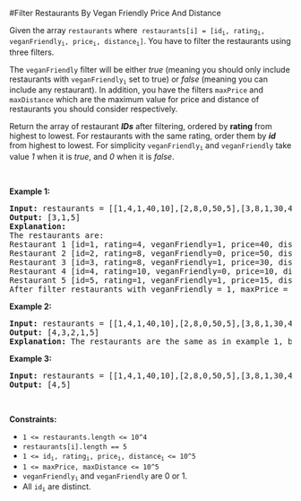#Filter Restaurants By Vegan Friendly Price And Distance
<p>Given the array <code>restaurants</code> where  <code>restaurants[i] = [id<sub>i</sub>, rating<sub>i</sub>, veganFriendly<sub>i</sub>, price<sub>i</sub>, distance<sub>i</sub>]</code>. You have to filter the restaurants using three filters.</p>
<p>The <code>veganFriendly</code> filter will be either <em>true</em> (meaning you should only include restaurants with <code>veganFriendly<sub>i</sub></code> set to true) or <em>false</em> (meaning you can include any restaurant). In addition, you have the filters <code>maxPrice</code> and <code>maxDistance</code> which are the maximum value for price and distance of restaurants you should consider respectively.</p>
<p>Return the array of restaurant <em><strong>IDs</strong></em> after filtering, ordered by <strong>rating</strong> from highest to lowest. For restaurants with the same rating, order them by <em><strong>id</strong></em> from highest to lowest. For simplicity <code>veganFriendly<sub>i</sub></code> and <code>veganFriendly</code> take value <em>1</em> when it is <em>true</em>, and <em>0</em> when it is <em>false</em>.</p>
<p> </p>
<p><strong class="example">Example 1:</strong></p>
<pre><strong>Input:</strong> restaurants = [[1,4,1,40,10],[2,8,0,50,5],[3,8,1,30,4],[4,10,0,10,3],[5,1,1,15,1]], veganFriendly = 1, maxPrice = 50, maxDistance = 10
<strong>Output:</strong> [3,1,5] 
<strong>Explanation: 
</strong>The restaurants are:
Restaurant 1 [id=1, rating=4, veganFriendly=1, price=40, distance=10]
Restaurant 2 [id=2, rating=8, veganFriendly=0, price=50, distance=5]
Restaurant 3 [id=3, rating=8, veganFriendly=1, price=30, distance=4]
Restaurant 4 [id=4, rating=10, veganFriendly=0, price=10, distance=3]
Restaurant 5 [id=5, rating=1, veganFriendly=1, price=15, distance=1] 
After filter restaurants with veganFriendly = 1, maxPrice = 50 and maxDistance = 10 we have restaurant 3, restaurant 1 and restaurant 5 (ordered by rating from highest to lowest). 
</pre>
<p><strong class="example">Example 2:</strong></p>
<pre><strong>Input:</strong> restaurants = [[1,4,1,40,10],[2,8,0,50,5],[3,8,1,30,4],[4,10,0,10,3],[5,1,1,15,1]], veganFriendly = 0, maxPrice = 50, maxDistance = 10
<strong>Output:</strong> [4,3,2,1,5]
<strong>Explanation:</strong> The restaurants are the same as in example 1, but in this case the filter veganFriendly = 0, therefore all restaurants are considered.
</pre>
<p><strong class="example">Example 3:</strong></p>
<pre><strong>Input:</strong> restaurants = [[1,4,1,40,10],[2,8,0,50,5],[3,8,1,30,4],[4,10,0,10,3],[5,1,1,15,1]], veganFriendly = 0, maxPrice = 30, maxDistance = 3
<strong>Output:</strong> [4,5]
</pre>
<p> </p>
<p><strong>Constraints:</strong></p>
<ul>
<li><code>1 &lt;= restaurants.length &lt;= 10^4</code></li>
<li><code>restaurants[i].length == 5</code></li>
<li><code>1 &lt;= id<sub>i</sub>, rating<sub>i</sub>, price<sub>i</sub>, distance<sub>i </sub>&lt;= 10^5</code></li>
<li><code>1 &lt;= maxPrice, maxDistance &lt;= 10^5</code></li>
<li><code>veganFriendly<sub>i</sub></code> and <code>veganFriendly</code> are 0 or 1.</li>
<li>All <code>id<sub>i</sub></code> are distinct.</li>
</ul>
